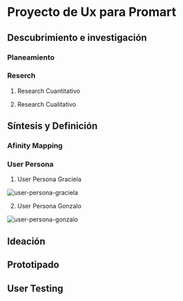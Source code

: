# Proyecto de Ux para Promart

## Descubrimiento e investigación

### Planeamiento

### Reserch

1. Research Cuantitativo

2. Research Cualitativo



## Síntesis y Definición

### Afinity Mapping

### User Persona

1. User Persona Graciela

![user-persona-graciela](https://user-images.githubusercontent.com/25906896/37370334-dabf2a9c-26d9-11e8-8de9-1c2904218fc7.png)

2. User Persona Gonzalo

![user-persona-gonzalo](https://user-images.githubusercontent.com/25906896/37372705-bf2b80f2-26e1-11e8-9024-b6a3d6de8f7b.png)

## Ideación

## Prototipado

## User Testing 
